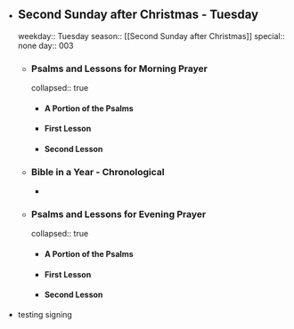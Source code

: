 - ## Second Sunday after Christmas - Tuesday
  weekday:: Tuesday
  season:: [[Second Sunday after Christmas]] 
  special:: none
  day:: 003
	- ### Psalms and Lessons for Morning Prayer
	  collapsed:: true
		- #### A Portion of the Psalms
		- #### First Lesson
		- #### Second Lesson
	- ### Bible in a Year - Chronological
		-
	- ### Psalms and Lessons for Evening Prayer
	  collapsed:: true
		- #### A Portion of the Psalms
		- #### First Lesson
		- #### Second Lesson
- testing signing